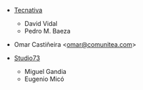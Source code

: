 - [Tecnativa](https://www.tecnativa.com)
  - David Vidal
  - Pedro M. Baeza
- Omar Castiñeira \<<omar@comunitea.com>\>

- [Studio73](https://www.studio73.es)
  - Miguel Gandia
  - Eugenio Micó

